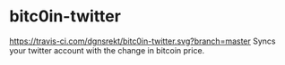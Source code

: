 # bitc0in-twitter
https://travis-ci.com/dgnsrekt/bitc0in-twitter.svg?branch=master
Syncs your twitter account with the change in bitcoin price.
